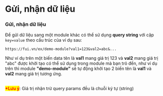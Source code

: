 # Gửi, nhận dữ liệu

### Gửi, nhận dữ liệu

Để gửi dữ liệu sang một module khác có thể sử dụng **query string** với cặp `key=value` theo cấu trúc của ví dụ sau:

```markup
https://fui.vn/ex/demo-module?val1=123&val2=abc&...
```

Như ví dụ trên một biến data tên là **val1** mang giá trị 123 và **val2** mang giá trị "abc" được khởi tạo có thể sử dụng trong module mà bạn trỏ đến, như ví dụ trên thì module **"demo-module"** sẽ tự động khởi tạo 2 biến tên là **val1** và **val2** mang giá trị tương ứng.&#x20;

\
<mark style="color:red;">**\*Lưu ý**</mark>: Giá trị nhận trừ query params đều là chuỗi ký tự (string)
